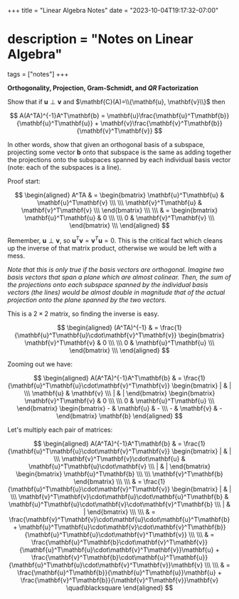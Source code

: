 +++
title = "Linear Algebra Notes"
date = "2023-10-04T19:17:32-07:00"
# description = "Notes on Linear Algebra"

tags = ["notes"]
+++


**Orthogonality, Projection, Gram-Schmidt, and $QR$ Factorization**

Show that if $\mathbf{u} \perp \mathbf{v}$ and $\mathbf{C}(A)=\\{\mathbf{u}, \mathbf{v}\\}$ then

$$
A(A^TA)^{-1}A^T\mathbf{b} = \mathbf{u}\frac{\mathbf{u}^T\mathbf{b}}{\mathbf{u}^T\mathbf{u}} + \mathbf{v}\frac{\mathbf{v}^T\mathbf{b}}{\mathbf{v}^T\mathbf{v}} 
$$

In other words, show that given an orthogonal basis of a subspace, projecting some vector $\mathbf{b}$ onto that subspace is the same as adding together the projections onto the subspaces spanned by each individual basis vector (note: each of the subspaces is a line).

Proof start:

$$ 
\begin{aligned}
A^TA    & = \begin{bmatrix}
            \mathbf{u}^T\mathbf{u} & \mathbf{u}^T\mathbf{v} \\\ \\\
            \mathbf{v}^T\mathbf{u} & \mathbf{v}^T\mathbf{v} \\\
            \end{bmatrix} \\\ \\\
        & = \begin{bmatrix}
            \mathbf{u}^T\mathbf{u} & 0 \\\ \\\
            0 & \mathbf{v}^T\mathbf{v} \\\
            \end{bmatrix} \\\
\end{aligned}
$$

Remember, $\mathbf{u} \perp \mathbf{v}$, so $\mathbf{u}^T\mathbf{v} = \mathbf{v}^T\mathbf{u} = 0$. This is the critical fact which cleans up the inverse of that matrix product, otherwise we would be left with a mess.

_Note that this is only true if the basis vectors are orthogonal. Imagine two basis vectors that span a plane which are almost colinear. Then, the sum of the projections onto each subspace spanned by the individual basis vectors (the lines) would be almost double in magnitude that of the actual projection onto the plane spanned by the two vectors._


This is a $2\times2$ matrix, so finding the inverse is easy.

$$ 
\begin{aligned}
(A^TA)^{-1}     & = \frac{1}{\mathbf{u}^T\mathbf{u}\cdot\mathbf{v}^T\mathbf{v}}
                    \begin{bmatrix}
                    \mathbf{v}^T\mathbf{v} & 0 \\\ \\\
                    0 & \mathbf{u}^T\mathbf{u} \\\
                    \end{bmatrix} \\\
\end{aligned}
$$


Zooming out we have:

$$ 
\begin{aligned}
A(A^TA)^{-1}A^T\mathbf{b}   & = \frac{1}{\mathbf{u}^T\mathbf{u}\cdot\mathbf{v}^T\mathbf{v}}
                                \begin{bmatrix}
                                | & | \\\
                                \mathbf{u} & \mathbf{v} \\\
                                | & |
                                \end{bmatrix}
                                \begin{bmatrix}
                                \mathbf{v}^T\mathbf{v} & 0 \\\ \\\
                                0 & \mathbf{u}^T\mathbf{u} \\\
                                \end{bmatrix} 
                                \begin{bmatrix}
                                - & \mathbf{u} & - \\\
                                - & \mathbf{v} & -
                                \end{bmatrix} 
                                \mathbf{b}
\end{aligned}
$$

Let's multiply each pair of matrices:

$$ 
\begin{aligned}
A(A^TA)^{-1}A^T\mathbf{b}   & = \frac{1}{\mathbf{u}^T\mathbf{u}\cdot\mathbf{v}^T\mathbf{v}}
                                \begin{bmatrix}
                                | & | \\\
                                \mathbf{v}^T\mathbf{v}\cdot\mathbf{u} & \mathbf{u}^T\mathbf{u}\cdot\mathbf{v} \\\
                                | & |
                                \end{bmatrix}
                                \begin{bmatrix}
                                \mathbf{u}^T\mathbf{b} \\\ \\\
                                \mathbf{v}^T\mathbf{b}
                                \end{bmatrix} \\\ \\\
                            & = \frac{1}{\mathbf{u}^T\mathbf{u}\cdot\mathbf{v}^T\mathbf{v}}
                                \begin{bmatrix}
                                | & | \\\
                                \mathbf{v}^T\mathbf{v}\cdot\mathbf{u}\cdot\mathbf{u}^T\mathbf{b} & \mathbf{u}^T\mathbf{u}\cdot\mathbf{v}\cdot\mathbf{v}^T\mathbf{b} \\\
                                | & |
                                \end{bmatrix} \\\ \\\
                            & = \frac{\mathbf{v}^T\mathbf{v}\cdot\mathbf{u}\cdot\mathbf{u}^T\mathbf{b} + \mathbf{u}^T\mathbf{u}\cdot\mathbf{v}\cdot\mathbf{v}^T\mathbf{b}}{\mathbf{u}^T\mathbf{u}\cdot\mathbf{v}^T\mathbf{v}} \\\ \\\
                            & = \frac{\mathbf{u}^T\mathbf{b}\cdot\mathbf{v}^T\mathbf{v}}{\mathbf{u}^T\mathbf{u}\cdot\mathbf{v}^T\mathbf{v}}\mathbf{u} + \frac{\mathbf{v}^T\mathbf{b}\cdot\mathbf{u}^T\mathbf{u}}{\mathbf{u}^T\mathbf{u}\cdot\mathbf{v}^T\mathbf{v}}\mathbf{v} \\\ \\\
                            & = \frac{\mathbf{u}^T\mathbf{b}}{\mathbf{u}^T\mathbf{u}}\mathbf{u} + \frac{\mathbf{v}^T\mathbf{b}}{\mathbf{v}^T\mathbf{v}}\mathbf{v} \quad\blacksquare
\end{aligned}
$$
